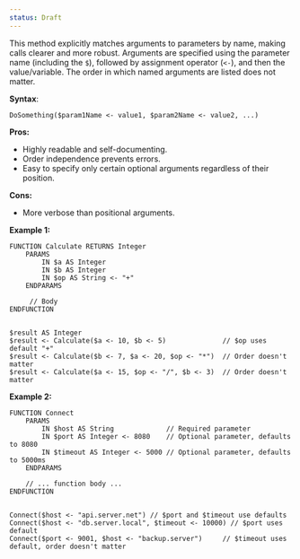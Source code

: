 ```yaml
---
status: Draft
---
```

This method explicitly matches arguments to parameters by name, making calls clearer and more robust. Arguments are specified using the parameter name (including the `$`), followed by assignment operator (`<-`), and then the value/variable. The order in which named arguments are listed does not matter.

**Syntax**:

```
DoSomething($param1Name <- value1, $param2Name <- value2, ...)
```

**Pros:**
- Highly readable and self-documenting.
- Order independence prevents errors.
- Easy to specify only certain optional arguments regardless of their position.

**Cons:**
- More verbose than positional arguments.

**Example 1:**
```
FUNCTION Calculate RETURNS Integer
    PARAMS
        IN $a AS Integer
        IN $b AS Integer
        IN $op AS String <- "+"
    ENDPARAMS
	
	 // Body
ENDFUNCTION


$result AS Integer
$result <- Calculate($a <- 10, $b <- 5)              // $op uses default "+"
$result <- Calculate($b <- 7, $a <- 20, $op <- "*")  // Order doesn't matter
$result <- Calculate($a <- 15, $op <- "/", $b <- 3)  // Order doesn't matter
```

**Example 2:**
```
FUNCTION Connect
    PARAMS
        IN $host AS String             // Required parameter
        IN $port AS Integer <- 8080    // Optional parameter, defaults to 8080
        IN $timeout AS Integer <- 5000 // Optional parameter, defaults to 5000ms
    ENDPARAMS
    
    // ... function body ...
ENDFUNCTION


Connect($host <- "api.server.net") // $port and $timeout use defaults
Connect($host <- "db.server.local", $timeout <- 10000) // $port uses default
Connect($port <- 9001, $host <- "backup.server")     // $timeout uses default, order doesn't matter
```
